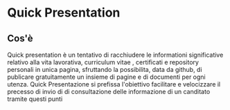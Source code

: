 # Quick Presentation

## Cos'è
Quick presentation è un tentativo di racchiudere le informationi significative
relativo alla vita lavorativa, curriculum vitae , certificati e  repository personali  in unica
pagina, sfruttando la possibilita, data da github, di publicare gratuitamente un insieme di pagine
e di documenti per ogni utenza.
Quick Presentazione si prefissa l'obiettivo facilitare e velocizzare il precesso di invio di
di consultazione delle informazione di un canditato tramite questi punti
